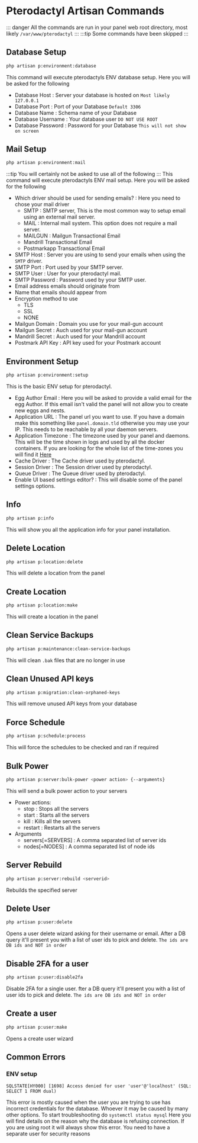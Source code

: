 # Pterodactyl Artisan Commands
::: danger
All the commands are run in your panel web root directory, most likely `/var/www/pterodactyl`
:::
:::tip
Some commands have been skipped
:::
## Database Setup
```bash
php artisan p:environment:database
```
This command will execute pterodactyls ENV database setup. Here you will be asked for the following
- Database Host : Server your database is hosted on `Most likely 127.0.0.1`
- Database Port : Port of your Database `Default 3306`
- Database Name : Schema name of your Database
- Database Username : Your database user `DO NOT USE ROOT`
- Database Password : Password for your Database `This will not show on screen`

## Mail Setup
```bash
php artisan p:environment:mail
```
:::tip
You will certainly not be asked to use all of the following
:::
This command will execute pterodactyls ENV mail setup. Here you will be asked for the following
- Which driver should be used for sending emails? : Here you need to chose your mail driver
  * SMTP : SMTP server, This is the most common way to setup email using an external mail server.
  * MAIL : Internal mail system. This option does not require a mail server.
  * MAILGUN : Mailgun Transactional Email
  * Mandrill Transactional Email
  * Postmarkapp Transactional Email
- SMTP Host : Server you are using to send your emails when using the `SMTP` driver.
- SMTP Port : Port used by your SMTP server.
- SMTP User : User for your pterodactyl mail.
- SMTP Password : Password used by your SMTP user.
- Email address emails should originate from
- Name that emails should appear from
- Encryption method to use
  * TLS
  * SSL
  * NONE
- Mailgun Domain : Domain you use for your mail-gun account
- Mailgun Secret : Auch used for your mail-gun account
- Mandrill Secret : Auch used for your Mandrill account
- Postmark API Key : API key used for your Postmark account
## Environment Setup
```bash
php artisan p:environment:setup
```
This is the basic ENV setup for pterodactyl.
- Egg Author Email : Here you will be asked to provide a valid email for the egg Author. If this email isn't valid the panel will not allow you to create new eggs and nests.
- Application URL : The panel url you want to use. If you have a domain make this something like `panel.domain.tld` otherwise you may use your IP. This needs to be reachable by all your daemon servers.
- Application Timezone : The timezone used by your panel and daemons. This will be the time shown in logs and used by all the docker containers. If you are looking for the whole list of the time-zones you will find it [Here](https://www.php.net/manual/en/timezones.php)
- Cache Driver : The Cache driver used by pterodactyl.
- Session Driver : The Session driver used by pterodactyl.
- Queue Driver : The Queue driver used by pterodactyl.
- Enable UI based settings editor? : This will disable some of the panel settings options.
## Info
```bash
php artisan p:info
```
This will show you all the application info for your panel installation.
## Delete Location
```bash
php artisan p:location:delete
```
This will delete a location from the panel
## Create Location
```bash
php artisan p:location:make
```
This will create a location in the panel
## Clean Service Backups
```bash
php artisan p:maintenance:clean-service-backups
```
This will clean `.bak` files that are no longer in use
## Clean Unused API keys
```bash
php artisan p:migration:clean-orphaned-keys
```
This will remove unused API keys from your database
## Force Schedule
```bash
php artisan p:schedule:process
```
This will force the schedules to be checked and ran if required
## Bulk Power
```bash
php artisan p:server:bulk-power <power action> {--arguments}
```
This will send a bulk power action to your servers
- Power actions:
  * stop : Stops all the servers
  * start : Starts all the servers
  * kill : Kills all the servers
  * restart : Restarts all the servers
- Arguments
  * servers[=SERVERS] : A comma separated list of server ids
  * nodes[=NODES] : A comma separated list of node ids
## Server Rebuild
```bash
php artisan p:server:rebuild <serverid>
```
Rebuilds the specified server
## Delete User
```bash
php artisan p:user:delete
```
Opens a user delete wizard asking for their username or email. After a DB query it'll present you with a list of user ids to pick and delete. `The ids are DB ids and NOT in order`
## Disable 2FA for a user
```bash
php artisan p:user:disable2fa
```
Disable 2FA for a single user. fter a DB query it'll present you with a list of user ids to pick and delete. `The ids are DB ids and NOT in order`
## Create a user
```bash
php artisan p:user:make
```
Opens a create user wizard<br>
## Common Errors
### ENV setup
```
SQLSTATE[HY000] [1698] Access denied for user 'user'@'localhost' (SQL: SELECT 1 FROM dual)
```
This error is mostly caused when the user you are trying to use has incorrect credentials for the database. Whoever it may be caused by many other options. To start troubleshooting do `systemctl status mysql` Here you will find details on the reason why the database is refusing connection. If you are using root it will always show this error. You need to have a separate user for security reasons
